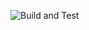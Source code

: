 ![Build and Test](https://github.com/Exsensio-Ltd/OEEMicroservice/actions/workflows/dotnet.yml/badge.svg)
